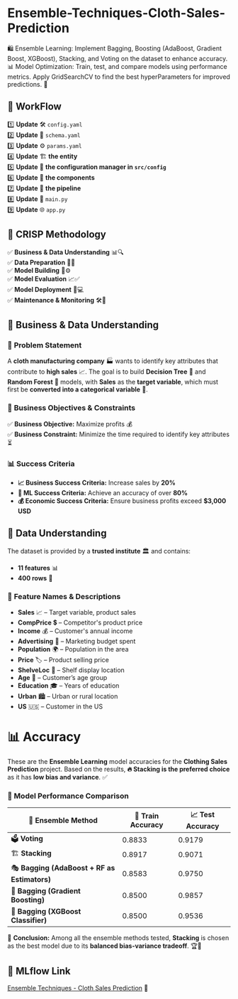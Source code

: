 # Ensemble-Techniques-Cloth-Sales-Prediction
🛍️ Ensemble Learning: Implement Bagging, Boosting (AdaBoost, Gradient Boost, XGBoost), Stacking, and Voting on the dataset to enhance accuracy. 📊 Model Optimization: Train, test, and compare models using performance metrics. Apply GridSearchCV to find the best hyperParameters for improved predictions. 🚀

## 🚀 WorkFlow  
1️⃣ **Update** 🛠️ `config.yaml`  
2️⃣ **Update** 📜 `schema.yaml`  
3️⃣ **Update** ⚙️ `params.yaml`  
4️⃣ **Update** 🏗️ **the entity**  
5️⃣ **Update** 📝 **the configuration manager in `src/config`**  
6️⃣ **Update** 🧩 **the components**  
7️⃣ **Update** 🔄 **the pipeline**  
8️⃣ **Update** 🚀 `main.py`  
9️⃣ **Update** 🌐 `app.py`  

## 📌 **CRISP Methodology**  
✅ **Business & Data Understanding** 📊🔍  
✅ **Data Preparation** 🧹📂  
✅ **Model Building** 🤖⚙️  
✅ **Model Evaluation** 📈✅  
✅ **Model Deployment** 🚀💻  
✅ **Maintenance & Monitoring** 🛠️👀  

## 📂 **Business & Data Understanding**  

### 📌 **Problem Statement**  
A **cloth manufacturing company** 🏭 wants to identify key attributes that contribute to **high sales** 📈. The goal is to build **Decision Tree** 🌳 and **Random Forest** 🌲 models, with **Sales** as the **target variable**, which must first be **converted into a categorical variable** 🎯.  

### 🎯 **Business Objectives & Constraints**  
✅ **Business Objective:** Maximize profits 💰  
✅ **Business Constraint:** Minimize the time required to identify key attributes ⏳  

### 📊 **Success Criteria**  
- **📈 Business Success Criteria:** Increase sales by **20%**  
- **🤖 ML Success Criteria:** Achieve an accuracy of over **80%**  
- **💰 Economic Success Criteria:** Ensure business profits exceed **$3,000 USD**  

## 📂 **Data Understanding**  

The dataset is provided by a **trusted institute** 🏛️ and contains:  
- **11 features** 📊  
- **400 rows** 📝  

### 🔢 **Feature Names & Descriptions**  
- **Sales** 📈 – Target variable, product sales  
- **CompPrice** 💲 – Competitor's product price  
- **Income** 💰 – Customer's annual income  
- **Advertising** 📢 – Marketing budget spent  
- **Population** 🌍 – Population in the area  
- **Price** 🏷️ – Product selling price  
- **ShelveLoc** 📌 – Shelf display location  
- **Age** 🎂 – Customer’s age group  
- **Education** 🎓 – Years of education  
- **Urban** 🏙️ – Urban or rural location  
- **US** 🇺🇸 – Customer in the US


# 📊 Accuracy  

These are the **Ensemble Learning** model accuracies for the **Clothing Sales Prediction** project. Based on the results, **🔥 Stacking is the preferred choice** as it has **low bias and variance**. ✅  

### 📌 Model Performance Comparison  

| 🚀 **Ensemble Method**                      | 🎯 **Train Accuracy** | 📈 **Test Accuracy** |
|--------------------------------------------|----------------------|----------------------|
| 🗳️ **Voting**                              | 0.8833               | 0.9179               |
| 🏗️ **Stacking**                            | 0.8917               | 0.9071               |
| 🎭 **Bagging (AdaBoost + RF as Estimators)** | 0.8583               | 0.9750               |
| 🌱 **Bagging (Gradient Boosting)**          | 0.8500               | 0.9857               |
| 🚀 **Bagging (XGBoost Classifier)**         | 0.8500               | 0.9536               |

📌 **Conclusion:** Among all the ensemble methods tested, **Stacking** is chosen as the best model due to its **balanced bias-variance tradeoff**. 🏆🎯  



## 🔗 MLflow Link  

[Ensemble Techniques - Cloth Sales Prediction](https://dagshub.com/revanth-kumar-01-ai/Ensemble-Techniques-Cloth-Sales-Prediction.mlflow) 🚀